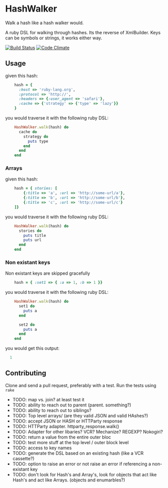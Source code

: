 # HashWalker

Walk a hash like a hash walker would.

A ruby DSL for walking through hashes. Its the reverse of XmlBuilder. Keys can be symbols or strings, it works either way.

[![Build Status](https://secure.travis-ci.org/galori/hash-walker.png?branch=master)](http://travis-ci.org/galori/hash-walker) [![Code Climate](https://codeclimate.com/github/galori/hash-walker.png)](https://codeclimate.com/github/galori/hash-walker`)


## Usage

given this hash:

```ruby
    hash = {
      :host => 'ruby-lang.org',
      :protocol => 'http://',
      :headers => {:user_agent => 'safari'},
      :cache => {'strategy' => {'type' => 'lazy'}}
    }
```

you would traverse it with the following ruby DSL:

```ruby
    HashWalker.walk(hash) do
      cache do
        strategy do
          puts type
        end
      end
    end
```

### Arrays

given this hash:

```ruby
    hash = { stories: [
        {:title => 'a', :url => 'http://some-url/a'},
        {:title => 'b', :url => 'http://some-url/b'},
        {:title => 'c', :url => 'http://some-url/c'}
    ]}
```

you would traverse it with the following ruby DSL:

```ruby
    HashWalker.walk(hash) do
      stories do
        puts title
        puts url
      end
    end
```

### Non existant keys

Non existant keys are skipped gracefully

```ruby
    hash = { :set1 => { :a => 1, :b => 1 }}
```

you would traverse it with the following ruby DSL:

```ruby
    HashWalker.walk(hash) do
      set1 do
        puts a
      end

      set2 do
        puts a
      end
    end
```

you would get this output:

```ruby
  1
```


## Contributing

Clone and send a pull request, preferably with a test.
Run the tests using `rake`

* TODO: map vs. join? at least test it
* TODO: ability to reach out to parent (parent. something?)
* TODO: ability to reach out to siblings?
* TODO: Top level arrays/ (are they valid JSON and valid HAshes?)
* TODO: accept JSON or HASH or HTTParty response
* TODO: HTTParty adapter.   httparty_response.walk()
* TODO: Adapter for other libaries? VCR? Mechanize? REGEXP? Nokogiri?
* TODO: return a value from the entire outer bloc
* TODO: test more stuff at the top level / outer block level
* TODO: access to key names
* TODO: generate the DSL based on an existing hash (like a VCR cassette?)
* TODO: option to raise an error or not raise an error if referencing a non-existant key
* TODO: don't look for Hash's and Array's, look for objects that act like Hash's and act like Arrays. (objects and enumarbles?)